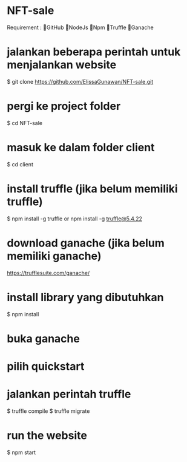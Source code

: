 # NFT-sale

Requirement :
GitHub
NodeJs
Npm
Truffle
Ganache

# jalankan beberapa perintah untuk menjalankan website
$ git clone https://github.com/ElissaGunawan/NFT-sale.git

# pergi ke project folder
$ cd NFT-sale

# masuk ke dalam folder client
$ cd client

# install truffle (jika belum memiliki truffle)
$ npm install -g truffle or npm install -g truffle@5.4.22

# download ganache (jika belum memiliki ganache)
https://trufflesuite.com/ganache/

# install library yang dibutuhkan 
$ npm install


# buka ganache
# pilih quickstart
# jalankan perintah truffle
$ truffle compile
$ truffle migrate

# run the website
$ npm start
